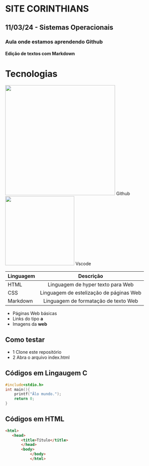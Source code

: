 # SITE CORINTHIANS
## 11/03/24 - Sistemas Operacionais
### Aula onde estamos aprendendo Github
#### Edição de textos com Markdown

# Tecnologias
<img src=https://octodex.github.com/images/Mardigrastocat.png style="width:350px"> Github<br>
<img src="https://cdn0.iconfinder.com/data/icons/social-media-logo-4/32/Social_Media_vs_code_visual_studio_code-512.png" style="width:220px"> Vscode<br>

|Linguagem|Descrição|
|-|:-:|
|HTML|Linguagem de hyper texto para Web|
|CSS|Linguagem de estelização de páginas Web|
|Markdown|Linguagem de formatação de texto Web|

- Páginas Web básicas
- Links do tipo **a**
- Imagens da **web**

## Como testar
- 1 Clone este repositório
- 2 Abra o arquivo index.html

## Códigos em Lingaugem C
``` c
#include<stdio.h>
int main(){
    printf("Âlo mundo.");
    return 0;
}
```
 ## Códigos em HTML
 ```html
 <html> 
    <head>
        <title>Título</title>
        </head>
        <body>
            </body>
            </html>
```



